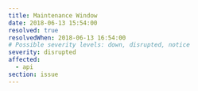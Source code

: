 ```yaml
---
title: Maintenance Window
date: 2018-06-13 15:54:00
resolved: true
resolvedWhen: 2018-06-13 16:54:00
# Possible severity levels: down, disrupted, notice
severity: disrupted
affected:
  - api
section: issue
---
```

